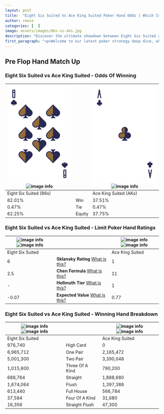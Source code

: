 ```yaml
---
layout: post
title:  "Eight Six Suited Vs Ace King Suited Poker Hand Odds | Which Is The Better Hand In Poker? A Complete Guide"
author: reece
categories: [  ]
image: assets/images/86s-vs-aks.jpg
description: "Discover the ultimate showdown between Eight Six Suited and Ace King Suited in poker! Uncover the odds, strategies, and scenarios where one hand triumphs over the other. Get ready to up your poker game with this thrilling analysis."
first_paragraph: "<p>Welcome to our latest poker strategy deep dive, where we're pitting two distinct hands against each other in a high-stakes showdown: Eight Six Suited vs Ace King Suited.</p><p>In the dynamic world of poker, every decision counts, and knowing which hand holds the upper hand is key to your success at the table.</p><p>In this article, we'll dissect these two hands, explore the scenarios where one dominates the other, and equip you with the knowledge to make strategic choices that can tip the odds in your favor.</p><p>Get ready to unravel the intriguing dynamics of these poker hands and elevate your game to new heights.</p>"
---
```




[comment]: # (sp0)

## Pre Flop Hand Match Up

<div class="table hand-ratings" markdown="1"> 



### Eight Six Suited vs Ace King Suited - Odds Of Winning


    
| ![image info](assets/images/hand1/8.png) ![image info](assets/images/hand1/6s.png) |  | ![image info](assets/images/hand2/a.png) ![image info](assets/images/hand2/ks.png) |
| -------- | -------- | -------- |
| Eight Six Suited (86s) |  | Ace King Suited (AKs) |
| 62.01% | Win | 37.51% |
| 0.47% | Tie | 0.47% |
| 62.25% | Equity | 37.75% |




[comment]: # (sp1)



### Eight Six Suited vs Ace King Suited - Limit Poker Hand Ratings


    
| ![image info](https://www.riverpairs.com/assets/images/hand1/8.png) ![image info](https://www.riverpairs.com/assets/images/hand1/6s.png) |  | ![image info](https://www.riverpairs.com/assets/images/hand2/a.png) ![image info](https://www.riverpairs.com/assets/images/hand2/ks.png) |
| -------- | -------- | -------- |
| Eight Six Suited |  | Ace King Suited |
| 6 | **Sklansky Rating** [What is this?](/sklansky-rating-explained) | 1 |
| 2.5 | **Chen Formula** [What is this?](/chen-formula-explained) | 11 |
| - | **Hellmuth Tier** [What is this?](/Hellmuth-tier-explained) | 1 |
| -0.07 | **Expected Value** [What is this?](/expected-value-explained) | 0.77 |




[comment]: # (sp2)



### Eight Six Suited vs Ace King Suited - Winning Hand Breakdown


    
| ![image info](https://www.riverpairs.com/assets/images/hand1/8.png) ![image info](https://www.riverpairs.com/assets/images/hand1/6s.png) |  | ![image info](https://www.riverpairs.com/assets/images/hand2/a.png) ![image info](https://www.riverpairs.com/assets/images/hand2/ks.png) |
| -------- | -------- | -------- |
| Eight Six Suited |  | Ace King Suited |
| 976,740 | High Card | 0 |
| 6,965,712 | One Pair | 2,165,472 |
| 5,001,300 | Two Pair | 3,390,048 |
| 1,015,800 | Three Of A Kind | 790,200 |
| 688,764 | Straight | 1,888,680 |
| 1,674,064 | Flush | 1,397,388 |
| 613,440 | Full House | 566,784 |
| 37,584 | Four Of A Kind | 31,680 |
| 16,356 | Straight Flush | 47,300 |




[comment]: # (sp3)



</div>

[comment]: # (sp4)



[comment]: # (sp5)

